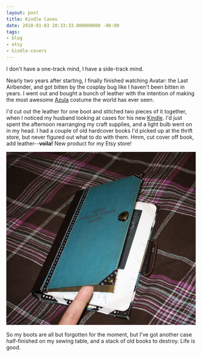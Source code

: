```yaml
---
layout: post
title: Kindle Cases
date: 2010-01-03 20:33:33.000000000 -06:00
tags:
- blog
- etsy
- kindle-covers
---
```

I don't have a one-track mind, I have a side-track mind.

Nearly two years after starting, I finally finished watching Avatar: the Last Airbender, and got bitten by the cosplay bug like I haven't been bitten in years. I went out and bought a bunch of leather with the intention of making the most awesome <a href="http://avatar.wikia.com/wiki/Azula">Azula</a> costume the world has ever seen.

I'd cut out the leather for one boot and stitched two pieces of it together, when I noticed my husband looking at cases for his new <a href="http://www.amazon.com/gp/product/B0015T963C?ie=UTF8&tag=kellielynchor-20&linkCode=as2&camp=1789&creative=390957&creativeASIN=B0015T963C">Kindle</a>. I'd just spent the afternoon rearranging my craft supplies, and a light bulb went on in my head. I had a couple of old hardcover books I'd picked up at the thrift store, but never figured out what to do with them. Hmm, cut cover off book, add leather--**voila!** New product for my Etsy store!

<a href="http://www.etsy.com/view_listing.php?listing_id=37802796"><img src="/uploads/2010/01/kindle001_5.jpg" /></a>

So my boots are all but forgotten for the moment, but I've got another case half-finished on my sewing table, and a stack of old books to destroy. Life is good.
